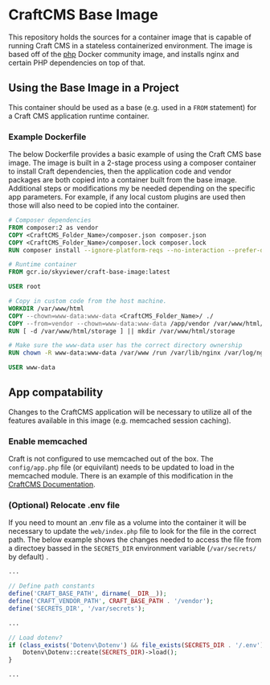 # CraftCMS Base Image #

This repository holds the sources for a container image that is capable of running Craft CMS in
a stateless containerized environment. The image is based off of the [php](https://hub.docker.com/_/php)
Docker community image, and installs nginx and certain PHP dependencies on top of that.

## Using the Base Image in a Project ##

This container should be used as a base (e.g. used in a `FROM` statement) for a Craft CMS application runtime container.

### Example Dockerfile ###

The below Dockerfile provides a basic example of using the Craft CMS base image. The image is
built in a 2-stage process using a composer container to install Craft dependencies, then the
application code and vendor packages are both copied into a container built from the base image. Additional steps or modifications my be needed depending on the specific app parameters. For example, if any local custom plugins are used then those will also need to be copied into the container.

```Dockerfile
# Composer dependencies
FROM composer:2 as vendor
COPY <CraftCMS_Folder_Name>/composer.json composer.json
COPY <CraftCMS_Folder_Name>/composer.lock composer.lock
RUN composer install --ignore-platform-reqs --no-interaction --prefer-dist

# Runtime container
FROM gcr.io/skyviewer/craft-base-image:latest

USER root 

# Copy in custom code from the host machine.
WORKDIR /var/www/html
COPY --chown=www-data:www-data <CraftCMS_Folder_Name>/ ./
COPY --from=vendor --chown=www-data:www-data /app/vendor /var/www/html/vendor
RUN [ -d /var/www/html/storage ] || mkdir /var/www/html/storage

# Make sure the www-data user has the correct directory ownership
RUN chown -R www-data:www-data /var/www /run /var/lib/nginx /var/log/nginx

USER www-data
```

## App compatability ##

Changes to the CraftCMS application will be necessary to utilize all of the
features available in this image (e.g. memcached session caching).

### Enable memcached ###

Craft is not configured to use memcached out of the box. The `config/app.php` file (or equivilant) needs to be updated to load in the memcached module. There is an example of this modification in the [CraftCMS Documentation](https://craftcms.com/docs/3.x/config/#memcached-example).

### (Optional) Relocate .env file ###

If you need to mount an .env file as a volume into the container it will
be necessary to update the `web/index.php` file to look for the file in the
correct path. The below example shows the changes needed to access the file
from a directoey bassed in the `SECRETS_DIR` environment variable (`/var/secrets/` by default)  .

```php
...

// Define path constants
define('CRAFT_BASE_PATH', dirname(__DIR__));
define('CRAFT_VENDOR_PATH', CRAFT_BASE_PATH . '/vendor');
define('SECRETS_DIR', '/var/secrets');

...

// Load dotenv?
if (class_exists('Dotenv\Dotenv') && file_exists(SECRETS_DIR . '/.env')) {
    Dotenv\Dotenv::create(SECRETS_DIR)->load();
}

...
```
